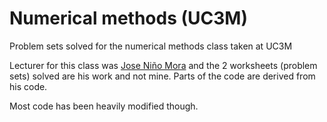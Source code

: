 # Numerical methods (UC3M)

Problem sets solved for the numerical methods class taken at UC3M

Lecturer for this class was [Jose Niño Mora](http://portal.uc3m.es/portal/page/portal/dpto_estadistica/personal/jose_nino_mora) and the 2 worksheets (problem sets) solved are his work and not mine. Parts of the code are derived from his code.

Most code has been heavily modified though.
